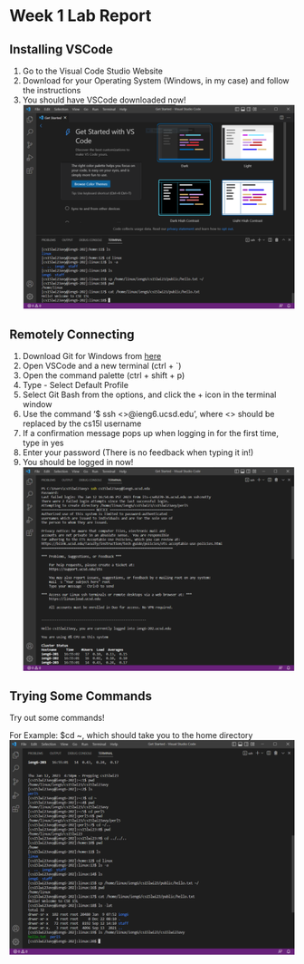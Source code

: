 # Week 1 Lab Report
## Installing VSCode
1. Go to the Visual Code Studio Website
2. Download for your Operating System (Windows, in my case) and follow the instructions
3. You should have VSCode downloaded now!
![image](Part3img.PNG)
## Remotely Connecting
1. Download Git for Windows from [here](https:///git-scm.com/download/win)
2. Open VSCode and a new terminal (ctrl + `)
3. Open the command palette (ctrl + shift + p)
4. Type - Select Default Profile
5. Select Git Bash from the options, and click the + icon in the terminal window
6. Use the command ‘$ ssh <>@ieng6.ucsd.edu’, where <> should be replaced by the cs15l username
7. If a confirmation message pops up when logging in for the first time, type in yes
8. Enter your password (There is no feedback when typing it in!)
9. You should be logged in now!
![image](Part4img.PNG)
## Trying Some Commands
Try out some commands!

For Example: $cd ~, which should take you to the home directory
![image](Part5img.PNG)
